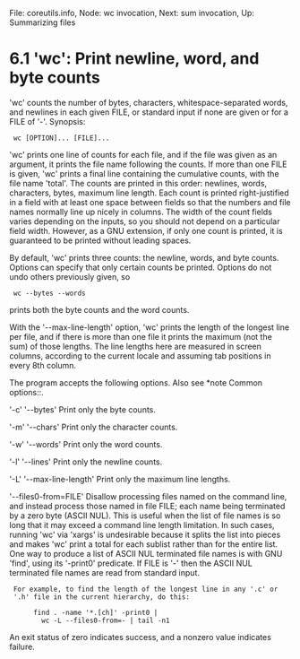 File: coreutils.info,  Node: wc invocation,  Next: sum invocation,  Up: Summarizing files

6.1 'wc': Print newline, word, and byte counts
==============================================

'wc' counts the number of bytes, characters, whitespace-separated words,
and newlines in each given FILE, or standard input if none are given or
for a FILE of '-'.  Synopsis:

     wc [OPTION]... [FILE]...

   'wc' prints one line of counts for each file, and if the file was
given as an argument, it prints the file name following the counts.  If
more than one FILE is given, 'wc' prints a final line containing the
cumulative counts, with the file name 'total'.  The counts are printed
in this order: newlines, words, characters, bytes, maximum line length.
Each count is printed right-justified in a field with at least one space
between fields so that the numbers and file names normally line up
nicely in columns.  The width of the count fields varies depending on
the inputs, so you should not depend on a particular field width.
However, as a GNU extension, if only one count is printed, it is
guaranteed to be printed without leading spaces.

   By default, 'wc' prints three counts: the newline, words, and byte
counts.  Options can specify that only certain counts be printed.
Options do not undo others previously given, so

     wc --bytes --words

prints both the byte counts and the word counts.

   With the '--max-line-length' option, 'wc' prints the length of the
longest line per file, and if there is more than one file it prints the
maximum (not the sum) of those lengths.  The line lengths here are
measured in screen columns, according to the current locale and assuming
tab positions in every 8th column.

   The program accepts the following options.  Also see *note Common
options::.

'-c'
'--bytes'
     Print only the byte counts.

'-m'
'--chars'
     Print only the character counts.

'-w'
'--words'
     Print only the word counts.

'-l'
'--lines'
     Print only the newline counts.

'-L'
'--max-line-length'
     Print only the maximum line lengths.

'--files0-from=FILE'
     Disallow processing files named on the command line, and instead
     process those named in file FILE; each name being terminated by a
     zero byte (ASCII NUL). This is useful when the list of file names
     is so long that it may exceed a command line length limitation.  In
     such cases, running 'wc' via 'xargs' is undesirable because it
     splits the list into pieces and makes 'wc' print a total for each
     sublist rather than for the entire list.  One way to produce a list
     of ASCII NUL terminated file names is with GNU 'find', using its
     '-print0' predicate.  If FILE is '-' then the ASCII NUL terminated
     file names are read from standard input.

     For example, to find the length of the longest line in any '.c' or
     '.h' file in the current hierarchy, do this:

          find . -name '*.[ch]' -print0 |
            wc -L --files0-from=- | tail -n1

   An exit status of zero indicates success, and a nonzero value
indicates failure.

